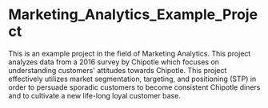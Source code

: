# Marketing_Analytics_Example_Project
This is an example project in the field of Marketing Analytics. This project analyzes data from a 2016 survey by Chipotle which focuses on understanding customers' attitudes towards Chipotle. This project effectively utilizes market segmentation, targeting, and positioning (STP) in order to persuade sporadic customers to become consistent Chipotle diners and to cultivate a new life-long loyal customer base.

